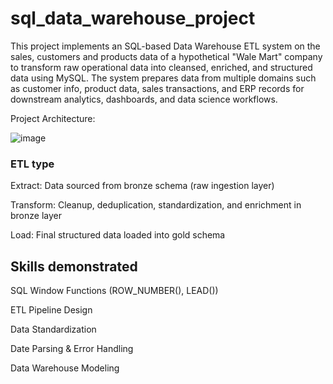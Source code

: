 # sql_data_warehouse_project
This project implements an SQL-based Data Warehouse ETL system on the sales, customers and products data of a hypothetical "Wale Mart" company to transform raw operational data into cleansed, enriched, and structured data using MySQL. The system prepares data from multiple domains such as customer info, product data, sales transactions, and ERP records for downstream analytics, dashboards, and data science workflows.

Project Architecture:

![image](https://github.com/user-attachments/assets/a49b6880-0c9b-4653-9a79-40771e48b622)

### ETL type
Extract: Data sourced from bronze schema (raw ingestion layer)

Transform: Cleanup, deduplication, standardization, and enrichment in bronze layer

Load: Final structured data loaded into gold schema


## Skills demonstrated
SQL Window Functions (ROW_NUMBER(), LEAD())

ETL Pipeline Design

Data Standardization

Date Parsing & Error Handling

Data Warehouse Modeling



